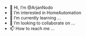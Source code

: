 - 👋 Hi, I’m @ArjanNodo
- 👀 I’m interested in HomeAutomation
- 🌱 I’m currently learning ...
- 💞️ I’m looking to collaborate on ...
- 📫 How to reach me ...

<!---
ArjanNodo/ArjanNodo is a ✨ special ✨ repository because its `README.md` (this file) appears on your GitHub profile.
You can click the Preview link to take a look at your changes.
--->
